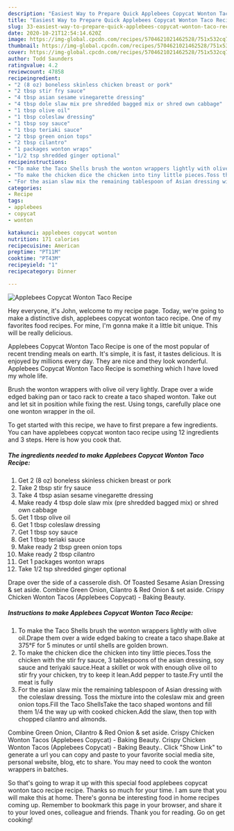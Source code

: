 ```yaml
---
description: "Easiest Way to Prepare Quick Applebees Copycat Wonton Taco Recipe"
title: "Easiest Way to Prepare Quick Applebees Copycat Wonton Taco Recipe"
slug: 33-easiest-way-to-prepare-quick-applebees-copycat-wonton-taco-recipe
date: 2020-10-21T12:54:14.620Z
image: https://img-global.cpcdn.com/recipes/5704621021462528/751x532cq70/applebees-copycat-wonton-taco-recipe-recipe-main-photo.jpg
thumbnail: https://img-global.cpcdn.com/recipes/5704621021462528/751x532cq70/applebees-copycat-wonton-taco-recipe-recipe-main-photo.jpg
cover: https://img-global.cpcdn.com/recipes/5704621021462528/751x532cq70/applebees-copycat-wonton-taco-recipe-recipe-main-photo.jpg
author: Todd Saunders
ratingvalue: 4.2
reviewcount: 47858
recipeingredient:
- "2 (8 oz) boneless skinless chicken breast or pork"
- "2 tbsp stir fry sauce"
- "4 tbsp asian sesame vinegarette dressing"
- "4 tbsp dole slaw mix pre shredded bagged mix or shred own cabbage"
- "1 tbsp olive oil"
- "1 tbsp coleslaw dressing"
- "1 tbsp soy sauce"
- "1 tbsp teriaki sauce"
- "2 tbsp green onion tops"
- "2 tbsp cilantro"
- "1 packages wonton wraps"
- "1/2 tsp shredded ginger optional"
recipeinstructions:
- "To make the Taco Shells brush the wonton wrappers lightly with olive oil.Drape them over a wide edged baking to create a taco shape.Bake at 375°F for 5 minutes or until shells are golden brown."
- "To make the chicken dice the chicken into tiny little pieces.Toss the chicken with the stir fry sauce, 3 tablespoons of the asian dressing, soy sauce and teriyaki sauce.Heat a skillet or wok with enough olive oil to stir fry your chicken, try to keep it lean.Add pepper to taste.Fry until the meat is fully"
- "For the asian slaw mix the remaining tablespoon of Asian dressing with the coleslaw dressing. Toss the mixture into the coleslaw mix and green onion tops.Fill the Taco ShellsTake the taco shaped wontons and fill them 1/4 the way up with cooked chicken.Add the slaw, then top with chopped cilantro and almonds."
categories:
- Recipe
tags:
- applebees
- copycat
- wonton

katakunci: applebees copycat wonton 
nutrition: 171 calories
recipecuisine: American
preptime: "PT11M"
cooktime: "PT43M"
recipeyield: "1"
recipecategory: Dinner

---
```



![Applebees Copycat Wonton Taco Recipe](https://img-global.cpcdn.com/recipes/5704621021462528/751x532cq70/applebees-copycat-wonton-taco-recipe-recipe-main-photo.jpg)

Hey everyone, it's John, welcome to my recipe page. Today, we're going to make a distinctive dish, applebees copycat wonton taco recipe. One of my favorites food recipes. For mine, I'm gonna make it a little bit unique. This will be really delicious.

Applebees Copycat Wonton Taco Recipe is one of the most popular of recent trending meals on earth. It's simple, it is fast, it tastes delicious. It is enjoyed by millions every day. They are nice and they look wonderful. Applebees Copycat Wonton Taco Recipe is something which I have loved my whole life.

Brush the wonton wrappers with olive oil very lightly. Drape over a wide edged baking pan or taco rack to create a taco shaped wonton. Take out and let sit in position while fixing the rest. Using tongs, carefully place one one wonton wrapper in the oil.


To get started with this recipe, we have to first prepare a few ingredients. You can have applebees copycat wonton taco recipe using 12 ingredients and 3 steps. Here is how you cook that.

<!--inarticleads1-->

##### The ingredients needed to make Applebees Copycat Wonton Taco Recipe:

1. Get 2 (8 oz) boneless skinless chicken breast or pork
1. Take 2 tbsp stir fry sauce
1. Take 4 tbsp asian sesame vinegarette dressing
1. Make ready 4 tbsp dole slaw mix (pre shredded bagged mix) or shred own cabbage
1. Get 1 tbsp olive oil
1. Get 1 tbsp coleslaw dressing
1. Get 1 tbsp soy sauce
1. Get 1 tbsp teriaki sauce
1. Make ready 2 tbsp green onion tops
1. Make ready 2 tbsp cilantro
1. Get 1 packages wonton wraps
1. Take 1/2 tsp shredded ginger optional


Drape over the side of a casserole dish. Of Toasted Sesame Asian Dressing &amp; set aside. Combine Green Onion, Cilantro &amp; Red Onion &amp; set aside. Crispy Chicken Wonton Tacos (Applebees Copycat) - Baking Beauty. 

<!--inarticleads2-->

##### Instructions to make Applebees Copycat Wonton Taco Recipe:

1. To make the Taco Shells brush the wonton wrappers lightly with olive oil.Drape them over a wide edged baking to create a taco shape.Bake at 375°F for 5 minutes or until shells are golden brown.
1. To make the chicken dice the chicken into tiny little pieces.Toss the chicken with the stir fry sauce, 3 tablespoons of the asian dressing, soy sauce and teriyaki sauce.Heat a skillet or wok with enough olive oil to stir fry your chicken, try to keep it lean.Add pepper to taste.Fry until the meat is fully
1. For the asian slaw mix the remaining tablespoon of Asian dressing with the coleslaw dressing. Toss the mixture into the coleslaw mix and green onion tops.Fill the Taco ShellsTake the taco shaped wontons and fill them 1/4 the way up with cooked chicken.Add the slaw, then top with chopped cilantro and almonds.


Combine Green Onion, Cilantro &amp; Red Onion &amp; set aside. Crispy Chicken Wonton Tacos (Applebees Copycat) - Baking Beauty. Crispy Chicken Wonton Tacos (Applebees Copycat) - Baking Beauty.. Click &#34;Show Link&#34; to generate a url you can copy and paste to your favorite social media site, personal website, blog, etc to share. You may need to cook the wonton wrappers in batches. 

So that's going to wrap it up with this special food applebees copycat wonton taco recipe recipe. Thanks so much for your time. I am sure that you will make this at home. There's gonna be interesting food in home recipes coming up. Remember to bookmark this page in your browser, and share it to your loved ones, colleague and friends. Thank you for reading. Go on get cooking!

